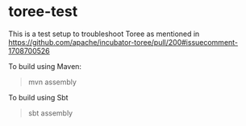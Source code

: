 # toree-test

This is a test setup to troubleshoot Toree as mentioned in https://github.com/apache/incubator-toree/pull/200#issuecomment-1708700526


To build using Maven:
> mvn assembly

To build using Sbt
> sbt assembly
